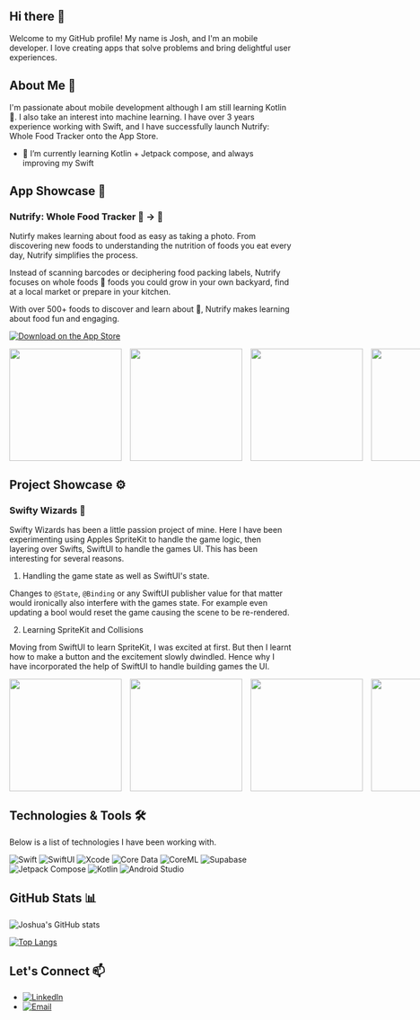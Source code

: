 ## Hi there 👋

Welcome to my GitHub profile! My name is Josh, and I'm an mobile developer. I love creating apps that solve problems and bring delightful user experiences.

## About Me 🙋

I'm passionate about mobile development although I am still learning Kotlin 🤦.  I also take an interest into machine learning. I have over 3 years experience working with Swift, and I have successfully launch Nutrify: Whole Food Tracker onto the App Store.

- 🌱 I’m currently learning Kotlin + Jetpack compose, and always improving my Swift


## App Showcase 📱

### Nutrify: Whole Food Tracker 🤳 → 🍍
Nutirfy makes learning about food as easy as taking a photo. From discovering new foods to understanding the nutrition of foods you eat every day, Nutrify simplifies the process. 

Instead of scanning barcodes or deciphering food packing labels, Nutrify focuses on whole foods 🍍 foods you could grow in your own backyard, find at a local market or prepare in your kitchen.

With over 500+ foods to discover and learn about 📖, Nutrify makes learning about food fun and engaging.

[![Download on the App Store](https://developer.apple.com/assets/elements/badges/download-on-the-app-store.svg)](https://apps.apple.com/au/app/nutrify-the-food-app/id1664020890)
<div style="display: flex; justify-content: space-between; gap: 15px;">
<img src="https://nutrify.app/images/images-1.2.3/00-nutrify-calories-and-macros-summary-goals-with-iphone-app-store.png" width ="200"/>
<img src="https://nutrify.app/images/images-1.2.3/01-nutrify-pineapple-in-image-preview.png" width ="200"/>
<img src="https://nutrify.app/images/images-1.2.3/02-image-still-with-nutrition-app-store.png" width ="200"/>
<img src="https://nutrify.app/images/images-1.2.1/03-nutrify-pineapple-nutrition-information.png" width ="200"/>
<img src="https://nutrify.app/images/images-1.2.1/04-nutrify-set-calorie-and-macro-goal-screenshot.png" width ="200"/>
<img src="https://nutrify.app/images/images-1.2.1/05-nutrify-macronutrient-summary.png" width ="200"/>
<img src="https://nutrify.app/images/images-1.2.1/06-nutrify-stats-over-time.png" width ="200"/>
<img src="https://nutrify.app/images/images-1.2.1/07-nutrify-saved-food-diary.png" width ="200"/>
</div>

## Project Showcase ⚙️

### Swifty Wizards 🧙
Swifty Wizards has been a little passion project of mine. Here I have been experimenting using Apples SpriteKit to handle the game logic, then layering over Swifts, SwiftUI to handle the games UI. This has been interesting for several reasons.

1. Handling the game state as well as SwiftUI's state.

Changes to `@State`, `@Binding` or any SwiftUI publisher value for that matter would ironically also interfere with the games state. For example even updating a bool would reset the game causing the scene to be re-rendered.

2. Learning SpriteKit and Collisions

Moving from SwiftUI to learn SpriteKit, I was excited at first. But then I learnt how to make a button and the excitement slowly dwindled. Hence why I have incorporated the help of SwiftUI to handle building games the UI.

<div style="display: flex; justify-content: space-between; gap: 15px;">
<img src="https://github.com/user-attachments/assets/e1f6dc2c-9ecb-4f4c-8416-558cc88368c5" width ="200"/>
<img src="https://github.com/user-attachments/assets/08bd2ee3-49da-4ec6-b0db-de478e189d62" width ="200"/>
<img src="https://github.com/user-attachments/assets/d8d7d8d2-2baf-4f5b-807e-320f7a06af7b" width ="200"/>
<img src="https://github.com/user-attachments/assets/875f506f-49ae-481e-b9d5-fe06b6299d78" width ="200"/>
</div>

## Technologies & Tools 🛠️

Below is a list of technologies I have been working with. 

![Swift](https://img.shields.io/badge/-Swift-FA7343?style=flat-square&logo=swift&logoColor=white)
![SwiftUI](https://img.shields.io/badge/-SwiftUI-0078D4?style=flat-square&logo=swift&logoColor=white)
![Xcode](https://img.shields.io/badge/-Xcode-1575F9?style=flat-square&logo=xcode&logoColor=white)
![Core Data](https://img.shields.io/badge/-Core%20Data-FFD700?style=flat-square)
![CoreML](https://img.shields.io/badge/-CoreML-FF6D00?style=flat-square&logo=apple&logoColor=white)
![Supabase](https://img.shields.io/badge/-Supabase-3ECF8E?style=flat-square&logo=supabase&logoColor=white)
![Jetpack Compose](https://img.shields.io/badge/-Jetpack%20Compose-4285F4?style=flat-square&logo=android&logoColor=white)
![Kotlin](https://img.shields.io/badge/-Kotlin-7F52FF?style=flat-square&logo=kotlin&logoColor=white)
![Android Studio](https://img.shields.io/badge/-Android%20Studio-3DDC84?style=flat-square&logo=android-studio&logoColor=white)


## GitHub Stats 📊

![Joshua's GitHub stats](https://github-readme-stats.vercel.app/api?username=joshuabourke&show_icons=true&theme=radical)

[![Top Langs](https://github-readme-stats.vercel.app/api/top-langs/?username=joshuabourke&layout=compact&theme=radical)](https://github.com/joshuabourke/joshuabourke)

## Let's Connect 📫

- [![LinkedIn](https://img.shields.io/badge/-LinkedIn-blue?style=flat&logo=Linkedin&logoColor=white)](https://www.linkedin.com/in/josh-bourke)
- [![Email](https://img.shields.io/badge/Email-D14836?style=flat&logo=Gmail&logoColor=white)](mailto:joshbourkeis@gmail.com)


<!--
**joshuabourke/joshuaBourke** is a ✨ _special_ ✨ repository because its `README.md` (this file) appears on your GitHub profile.

Here are some ideas to get you started:

- 🔭 I’m currently working on ...

- 👯 I’m looking to collaborate on ...
- 🤔 I’m looking for help with ...
- 💬 Ask me about ...
- 📫 How to reach me: ...
- 😄 Pronouns: ...
- ⚡ Fun fact: ...
-->
